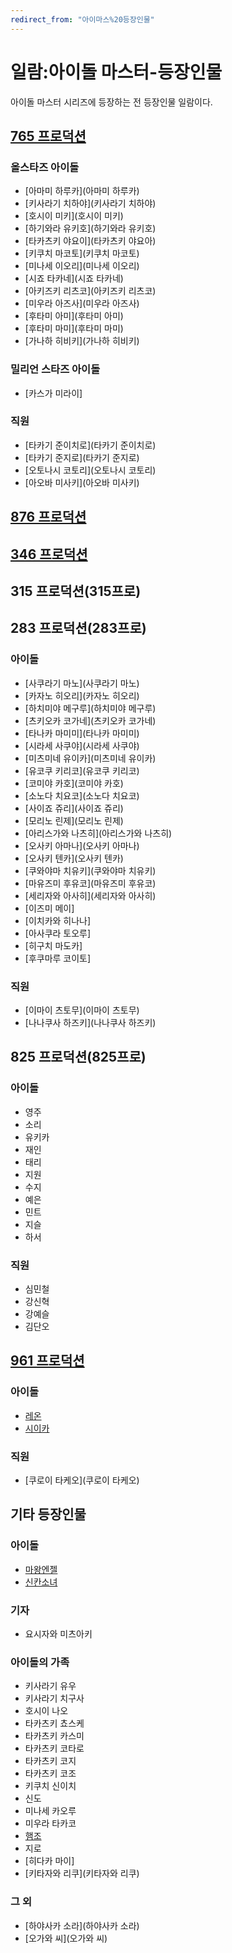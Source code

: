 ```yaml
---
redirect_from: "아이마스%20등장인물"
---
```



# 일람:아이돌 마스터-등장인물

아이돌 마스터 시리즈에 등장하는 전 등장인물 일람이다.

## [765 프로덕션](765프로)
### 올스타즈 아이돌

* [아마미 하루카](아마미 하루카)
* [키사라기 치하야](키사라기 치하야)
* [호시이 미키](호시이 미키)
* [하기와라 유키호](하기와라 유키호)
* [타카츠키 야요이](타카츠키 야요아)
* [키쿠치 마코토](키쿠치 마코토)
* [미나세 이오리](미나세 이오리)
* [시죠 타카네](시죠 타카네)
* [아키즈키 리츠코](아키즈키 리츠코)
* [미우라 아즈사](미우라 아즈사)
* [후타미 아미](후타미 아미)
* [후타미 마미](후타미 마미)
* [가나하 히비키](가나하 히비키)

### 밀리언 스타즈 아이돌

* [카스가 미라이]

### 직원

* [타카기 준이치로](타카기 준이치로)
* [타카기 준지로](타카기 준지로)
* [오토나시 코토리](오토나시 코토리)
* [아오바 미사키](아오바 미사키)

## [876 프로덕션](876프로)

## [346 프로덕션](346프로)

## 315 프로덕션(315프로)

## 283 프로덕션(283프로)

### 아이돌

* [사쿠라기 마노](사쿠라기 마노)
* [카자노 히오리](카자노 히오리)
* [하치미야 메구루](하치미야 메구루)
* [츠키오카 코가네](츠키오카 코가네)
* [타나카 마미미](타나카 마미미)
* [시라세 사쿠야](시라세 사쿠야)
* [미츠미네 유이카](미츠미네 유이카)
* [유코쿠 키리코](유코쿠 키리코)
* [코미야 카호](코미야 카호)
* [소노다 치요코](소노다 치요코)
* [사이죠 쥬리](사이죠 쥬리)
* [모리노 린제](모리노 린제)
* [아리스가와 나츠히](아리스가와 나츠히)
* [오사키 아마나](오사키 아마나)
* [오사키 텐카](오사키 텐카)
* [쿠와야마 치유키](쿠와야마 치유키)
* [마유즈미 후유코](마유즈미 후유코)
* [세리자와 아사히](세리자와 아사히)
* [이즈미 메이]
* [이치카와 히나나]
* [아사쿠라 토오루]
* [히구치 마도카]
* [후쿠마루 코이토]

### 직원

* [이마이 츠토무](이마이 츠토무)
* [나나쿠사 하즈키](나나쿠사 하즈키)

## 825 프로덕션(825프로)

### 아이돌

* 영주
* 소리
* 유키카
* 재인
* 태리
* 지원
* 수지
* 예은
* 민트
* 지슬
* 하서

### 직원

* 심민철
* 강신혁
* 강예슬
* 김단오

## [961 프로덕션](961프로)

### 아이돌

* [레온](레온)
* [시이카](시이카)

### 직원

* [쿠로이 타케오](쿠로이 타케오)

## 기타 등장인물

### 아이돌
* [마왕엔젤](마왕엔젤)
* [신칸소녀](신칸소녀)

### 기자

* 요시자와 미츠아키

### 아이돌의 가족
* 키사라기 유우
* 키사라기 치구사
* 호시이 나오
* 타카츠키 쵸스케
* 타카츠키 카스미
* 타카츠키 코타로
* 타카츠키 코지
* 타카츠키 코조
* 키쿠치 신이치
* 신도
* 미나세 카오루
* 미우라 타카코
* [햄조](햄조)
* 지로
* [히다카 마이]
* [키타자와 리쿠](키타자와 리쿠)

### 그 외
* [하야사카 소라](하야사카 소라)
* [오가와 씨](오가와 씨)



